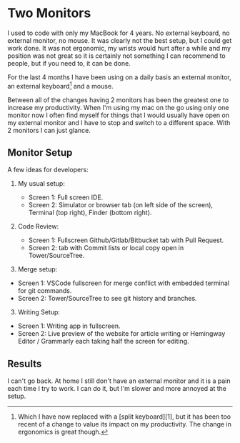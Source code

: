 # Two Monitors

I used to code with only my MacBook for 4 years. No external keyboard, no external monitor, no mouse. It was clearly not the best setup, but I could get work done. It was not ergonomic, my wrists would hurt after a while and my position was not great so it is certainly not something I can recommend to people, but if you need to, it can be done.

For the last 4 months I have been using on a daily basis an external monitor, an external keyboard[^1] and a mouse.

Between all of the changes having 2 monitors has been the greatest one to increase my productivity. When I'm using my mac on the go using only one monitor now I often find myself for things that I would usually have open on my external monitor and I have to stop and switch to a different space. With 2 monitors I can just glance.

## Monitor Setup

A few ideas for developers:

1. My usual setup:
   - Screen 1: Full screen IDE.
   - Screen 2: Simulator or browser tab (on left side of the screen), Terminal (top right), Finder (bottom right).

2. Code Review:
   - Screen 1: Fullscreen Github/Gitlab/Bitbucket tab with Pull Request.
   - Screen 2: tab with Commit lists or local copy open in Tower/SourceTree.

3. Merge setup:
  - Screen 1: VSCode fullscreen for merge conflict with embedded terminal for git commands.
  - Screen 2: Tower/SourceTree to see git history and branches.

3. Writing Setup:
  - Screen 1: Writing app in fullscreen.
  - Screen 2: Live preview of the website for article writing or Hemingway Editor / Grammarly each taking half the screen for editing.

## Results

I can't go back. At home I still don't have an external monitor and it is a pain each time I try to work. I can do it, but I'm slower and more annoyed at the setup.

[^1]: Which I have now replaced with a [split keyboard][1], but it has been too recent of a change to value its impact on my productivity. The change in ergonomics is great though.